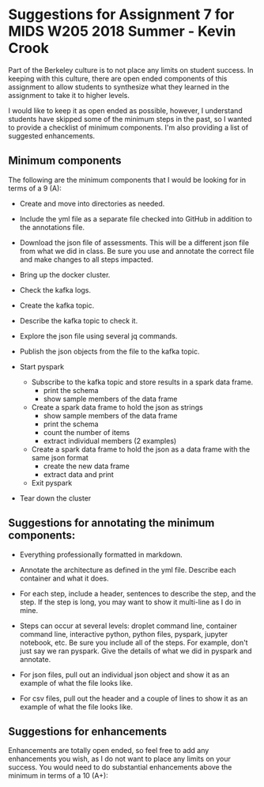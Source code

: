 # Suggestions for Assignment 7 for MIDS W205 2018 Summer - Kevin Crook

Part of the Berkeley culture is to not place any limits on student success.  In keeping with this culture, there are open ended components of this assignment to allow students to synthesize what they learned in the assignment to take it to higher levels.  

I would like to keep it as open ended as possible, however, I understand students have skipped some of the minimum steps in the past, so I wanted to provide a checklist of minimum components. I'm also providing a list of suggested enhancements.

## Minimum components

The following are the minimum components that I would be looking for in terms of a 9 (A):

* Create and move into directories as needed.

* Include the yml file as a separate file checked into GitHub in addition to the annotations file. 

* Download the json file of assessments.  This will be a different json file from what we did in class.  Be sure you use and annotate the correct file and make changes to all steps impacted.

* Bring up the docker cluster.

* Check the kafka logs.

* Create the kafka topic.

* Describe the kafka topic to check it.

* Explore the json file using several jq commands.

* Publish the json objects from the file to the kafka topic.

* Start pyspark
  * Subscribe to the kafka topic and store results in a spark data frame.
    * print the schema
    * show sample members of the data frame
  * Create a spark data frame to hold the json as strings
    * show sample members of the data frame
    * print the schema
    * count the number of items
    * extract individual members (2 examples)
  * Create a spark data frame to hold the json as a data frame with the same json format
    * create the new data frame
    * extract data and print
  * Exit pyspark
  
* Tear down the cluster
    
## Suggestions for annotating the minimum components:

* Everything professionally formatted in markdown.

* Annotate the architecture as defined in the yml file.  Describe each container and what it does.

* For each step, include a header, sentences to describe the step, and the step.  If the step is long, you may want to show it multi-line as I do in mine.

* Steps can occur at several levels: droplet command line, container command line, interactive python, python files, pyspark, jupyter notebook, etc.  Be sure you include all of the steps.  For example, don't just say we ran pyspark.  Give the details of what we did in pyspark and annotate. 

* For json files, pull out an individual json object and show it as an example of what the file looks like.

* For csv files, pull out the header and a couple of lines to show it as an example of what the file looks like.

## Suggestions for enhancements

Enhancements are totally open ended, so feel free to add any enhancements you wish, as I do not want to place any limits on your success.  You would need to do substantial enhancements above the minimum in terms of a 10 (A+):



